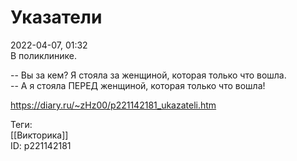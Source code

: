 Указатели
==========

   
 2022-04-07, 01:32   
  В поликлинике.   
   
 -- Вы за кем? Я стояла за женщиной, которая только что вошла.   
 -- А я стояла ПЕРЕД женщиной, которая только что вошла!   
    
 <https://diary.ru/~zHz00/p221142181_ukazateli.htm>   
   
 Теги:   
 [[Викторика]]   
 ID: p221142181